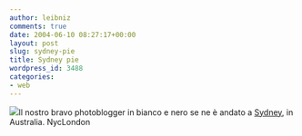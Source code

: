 ```yaml
---
author: leibniz
comments: true
date: 2004-06-10 08:27:17+00:00
layout: post
slug: sydney-pie
title: Sydney pie
wordpress_id: 3488
categories:
- web
---
```


![](http://www.nyclondon.com/blog/images/pinhole_syd_luna_park.jpg)Il nostro bravo photoblogger in bianco e nero se ne è andato a [Sydney](http://www.nyclondon.com/blog/), in Australia.
NycLondon
